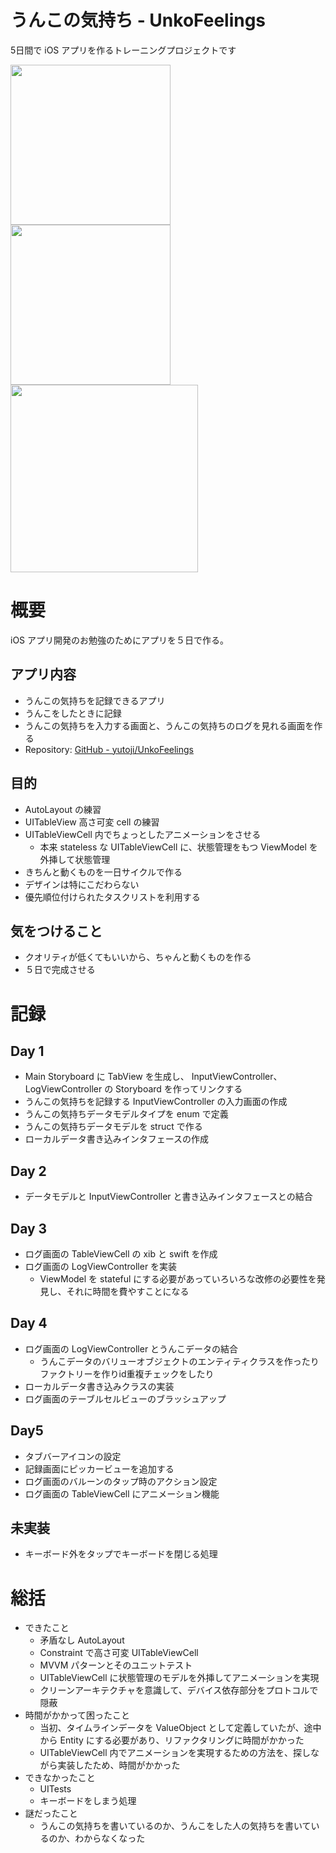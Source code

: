 # うんこの気持ち - UnkoFeelings
5日間で iOS アプリを作るトレーニングプロジェクトです

<img width="256" src="https://user-images.githubusercontent.com/43261614/45923809-039e3900-bf2b-11e8-8602-c3def71a8185.png" /> <img width="256" src="https://user-images.githubusercontent.com/43261614/45923812-06009300-bf2b-11e8-9083-48168c7357df.png" /> <img width="300" src="https://user-images.githubusercontent.com/43261614/45923813-09941a00-bf2b-11e8-82e0-dc3c8ed780ac.gif" /> 

# 概要
iOS アプリ開発のお勉強のためにアプリを５日で作る。

## アプリ内容
- うんこの気持ちを記録できるアプリ
- うんこをしたときに記録
- うんこの気持ちを入力する画面と、うんこの気持ちのログを見れる画面を作る
- Repository:  [GitHub - yutoji/UnkoFeelings](https://github.com/yutoji/UnkoFeelings)

## 目的
- AutoLayout の練習
- UITableView 高さ可変 cell の練習
- UITableViewCell 内でちょっとしたアニメーションをさせる
    - 本来 stateless な UITableViewCell に、状態管理をもつ ViewModel を外挿して状態管理
- きちんと動くものを一日サイクルで作る
- デザインは特にこだわらない
- 優先順位付けられたタスクリストを利用する

## 気をつけること
- クオリティが低くてもいいから、ちゃんと動くものを作る
- ５日で完成させる

# 記録

## Day 1
- Main Storyboard に TabView を生成し、 InputViewController、 LogViewController の Storyboard を作ってリンクする
- うんこの気持ちを記録する InputViewController の入力画面の作成
- うんこの気持ちデータモデルタイプを enum で定義
- うんこの気持ちデータモデルを struct で作る
- ローカルデータ書き込みインタフェースの作成

## Day 2
- データモデルと InputViewController と書き込みインタフェースとの結合

## Day 3
- ログ画面の TableViewCell の xib と swift を作成
- ログ画面の LogViewController を実装
    - ViewModel を stateful にする必要があっていろいろな改修の必要性を発見し、それに時間を費やすことになる

## Day 4
- ログ画面の LogViewController とうんこデータの結合
    - うんこデータのバリューオブジェクトのエンティティクラスを作ったりファクトリーを作りid重複チェックをしたり
- ローカルデータ書き込みクラスの実装
- ログ画面のテーブルセルビューのブラッシュアップ

## Day5
- タブバーアイコンの設定
- 記録画面にピッカービューを追加する
- ログ画面のバルーンのタップ時のアクション設定
- ログ画面の TableViewCell にアニメーション機能

## 未実装
- キーボード外をタップでキーボードを閉じる処理

# 総括
- できたこと
  - 矛盾なし AutoLayout
  - Constraint で高さ可変 UITableViewCell
  - MVVM パターンとそのユニットテスト
  - UITableViewCell に状態管理のモデルを外挿してアニメーションを実現
  - クリーンアーキテクチャを意識して、デバイス依存部分をプロトコルで隠蔽
- 時間がかかって困ったこと
  - 当初、タイムラインデータを ValueObject として定義していたが、途中から Entity にする必要があり、リファクタリングに時間がかかった
  - UITableViewCell 内でアニメーションを実現するための方法を、探しながら実装したため、時間がかかった
- できなかったこと
  - UITests
  - キーボードをしまう処理
- 謎だったこと
  - うんこの気持ちを書いているのか、うんこをした人の気持ちを書いているのか、わからなくなった
